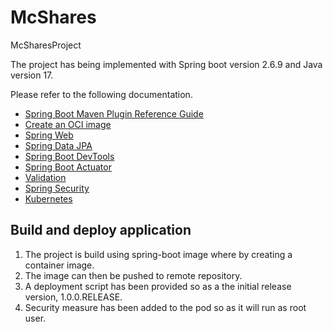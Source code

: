 # McShares
McSharesProject

The project has being implemented with Spring boot version 2.6.9 and Java version 17.

Please refer to the following documentation.
* [Spring Boot Maven Plugin Reference Guide](https://docs.spring.io/spring-boot/docs/2.6.9/maven-plugin/reference/html/)
* [Create an OCI image](https://docs.spring.io/spring-boot/docs/2.6.9/maven-plugin/reference/html/#build-image)
* [Spring Web](https://docs.spring.io/spring-boot/docs/2.6.9/reference/htmlsingle/#web)
* [Spring Data JPA](https://docs.spring.io/spring-boot/docs/2.6.9/reference/htmlsingle/#data.sql.jpa-and-spring-data)
* [Spring Boot DevTools](https://docs.spring.io/spring-boot/docs/2.6.9/reference/htmlsingle/#using.devtools)
* [Spring Boot Actuator](https://docs.spring.io/spring-boot/docs/2.6.9/reference/htmlsingle/#actuator)
* [Validation](https://docs.spring.io/spring-boot/docs/2.6.9/reference/htmlsingle/#io.validation)
* [Spring Security](https://docs.spring.io/spring-boot/docs/2.6.9/reference/htmlsingle/#web.security)
* [Kubernetes](https://kubernetes.io/docs/reference/)

## Build and deploy application
1) The project is build using spring-boot image where by creating a container image.
2) The image can then be pushed to remote repository.
3) A deployment script has been provided so as a the initial release version, 1.0.0.RELEASE.
4) Security measure has been added to the pod so as it will run as root user.

